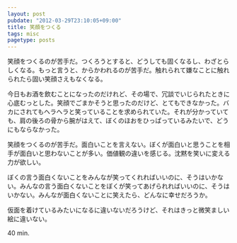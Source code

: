 ```yaml
---
layout: post
pubdate: "2012-03-29T23:10:05+09:00"
title: 笑顔をつくる
tags: misc
pagetype: posts
---
```

笑顔をつくるのが苦手だ。つくろうとすると、どうしても固くなるし、わざとらしくなる。もっと言うと、からかわれるのが苦手だ。触れられて嫌なことに触れられたら固い笑顔さえもなくなる。

今日もお酒を飲むことになったのだけれど、その場で、冗談でいじられたときに心底むっとした。笑顔でごまかそうと思ったのだけど、とてもできなかった。バカにされてもヘラヘラと笑っていることを求められていた。それが分かっていても、肩の後ろの骨から腕がはえて、ぼくのほおをひっぱっているみたいで、どうにもならなかった。

笑顔をつくるのが苦手だ。面白いことを言えない。ぼくが面白いと思うことを相手が面白いと思わないことが多い。価値観の違いを感じる。沈黙を笑いに変える力が欲しい。

ぼくの言う面白くないことをみんなが笑ってくれればいいのに、そうはいかない。みんなの言う面白くないことをぼくが笑ってあげられればいいのに、そうはいかない。みんなが面白くないことに笑えたら、どんなに幸せだろうか。

仮面を着けているみたいになるに違いないだろうけど、それはきっと微笑ましい絵に違いない。

40 min.
